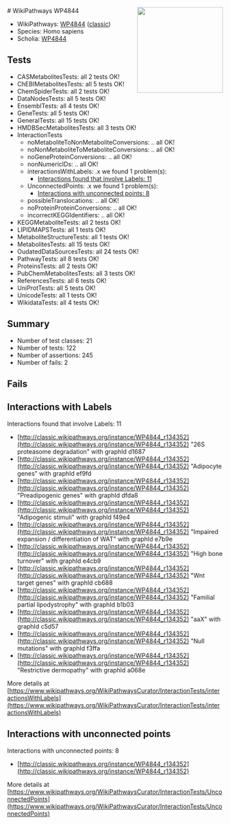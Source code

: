 <img style="float: right; width: 200px" src="https://upload.wikimedia.org/wikipedia/commons/thumb/8/83/Wplogo_with_text_500.png/640px-Wplogo_with_text_500.png" />
# WikiPathways WP4844

* WikiPathways: [WP4844](https://wikipathways.org/pathways/WP4844) ([classic](https://classic.wikipathways.org/instance/WP4844))
* Species: Homo sapiens
* Scholia: [WP4844](https://scholia.toolforge.org/wikipathways/WP4844)
## Tests
* CASMetabolitesTests: all 2 tests OK!
* ChEBIMetabolitesTests: all 5 tests OK!
* ChemSpiderTests: all 2 tests OK!
* DataNodesTests: all 5 tests OK!
* EnsemblTests: all 4 tests OK!
* GeneTests: all 5 tests OK!
* GeneralTests: all 15 tests OK!
* HMDBSecMetabolitesTests: all 3 tests OK!
* InteractionTests
    * noMetaboliteToNonMetaboliteConversions: .. all OK!
    * noNonMetaboliteToMetaboliteConversions: .. all OK!
    * noGeneProteinConversions: .. all OK!
    * nonNumericIDs: .. all OK!
    * interactionsWithLabels: .x we found 1 problem(s):
        * [Interactions found that involve Labels: 11](#fe97a8b9)
    * UnconnectedPoints: .x we found 1 problem(s):
        * [Interactions with unconnected points: 8](#35a61ae0)
    * possibleTranslocations: .. all OK!
    * noProteinProteinConversions: .. all OK!
    * incorrectKEGGIdentifiers: .. all OK!
* KEGGMetaboliteTests: all 2 tests OK!
* LIPIDMAPSTests: all 1 tests OK!
* MetaboliteStructureTests: all 1 tests OK!
* MetabolitesTests: all 15 tests OK!
* OudatedDataSourcesTests: all 24 tests OK!
* PathwayTests: all 8 tests OK!
* ProteinsTests: all 2 tests OK!
* PubChemMetabolitesTests: all 3 tests OK!
* ReferencesTests: all 6 tests OK!
* UniProtTests: all 5 tests OK!
* UnicodeTests: all 1 tests OK!
* WikidataTests: all 4 tests OK!


## Summary

* Number of test classes: 21
* Number of tests: 122
* Number of assertions: 245
* Number of fails: 2

## Fails

<a name="fe97a8b9" />

## Interactions with Labels

Interactions found that involve Labels: 11

* [http://classic.wikipathways.org/instance/WP4844_r134352](http://classic.wikipathways.org/instance/WP4844_r134352) "26S proteasome 
degradation" with graphId d1687
* [http://classic.wikipathways.org/instance/WP4844_r134352](http://classic.wikipathways.org/instance/WP4844_r134352) "Adipocyte genes" with graphId ef9fd
* [http://classic.wikipathways.org/instance/WP4844_r134352](http://classic.wikipathways.org/instance/WP4844_r134352) "Preadipogenic genes" with graphId dfda8
* [http://classic.wikipathways.org/instance/WP4844_r134352](http://classic.wikipathways.org/instance/WP4844_r134352) "Adipogenic stimuli" with graphId f49e4
* [http://classic.wikipathways.org/instance/WP4844_r134352](http://classic.wikipathways.org/instance/WP4844_r134352) "Impaired 
expansion / differentiation
of WAT" with graphId e7b9e
* [http://classic.wikipathways.org/instance/WP4844_r134352](http://classic.wikipathways.org/instance/WP4844_r134352) "High bone turnover" with graphId e4cb9
* [http://classic.wikipathways.org/instance/WP4844_r134352](http://classic.wikipathways.org/instance/WP4844_r134352) "Wnt target genes" with graphId cb688
* [http://classic.wikipathways.org/instance/WP4844_r134352](http://classic.wikipathways.org/instance/WP4844_r134352) "Familial partial lipodystrophy" with graphId b1b03
* [http://classic.wikipathways.org/instance/WP4844_r134352](http://classic.wikipathways.org/instance/WP4844_r134352) "aaX" with graphId c5d57
* [http://classic.wikipathways.org/instance/WP4844_r134352](http://classic.wikipathways.org/instance/WP4844_r134352) "Null mutations" with graphId f3ffa
* [http://classic.wikipathways.org/instance/WP4844_r134352](http://classic.wikipathways.org/instance/WP4844_r134352) "Restrictive dermopathy" with graphId a068e


More details at [https://www.wikipathways.org/WikiPathwaysCurator/InteractionTests/interactionsWithLabels](https://www.wikipathways.org/WikiPathwaysCurator/InteractionTests/interactionsWithLabels)

<a name="35a61ae0" />

## Interactions with unconnected points

Interactions with unconnected points: 8

* [http://classic.wikipathways.org/instance/WP4844_r134352](http://classic.wikipathways.org/instance/WP4844_r134352)


More details at [https://www.wikipathways.org/WikiPathwaysCurator/InteractionTests/UnconnectedPoints](https://www.wikipathways.org/WikiPathwaysCurator/InteractionTests/UnconnectedPoints)

